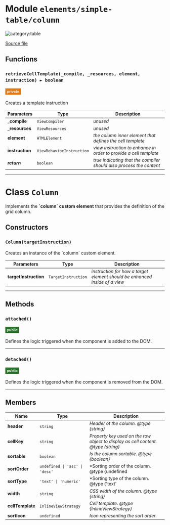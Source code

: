# Module `elements/simple-table/column`

![category:table](https://img.shields.io/badge/category-table-3b631b.svg?style=flat-square)



[Source file](..\src\elements\simple-table\column.js)

## Functions

### `retrieveCellTemplate(_compile, _resources, element, instruction) ► boolean`

![modifier: private](images/badges/modifier-private.png)

Creates a template instruction

Parameters | Type | Description
--- | --- | ---
___compile__ | `ViewCompiler` | *unused*
___resources__ | `ViewResources` | *unused*
__element__ | `HTMLElement` | *the column inner element that defines the cell template*
__instruction__ | `ViewBehaviorInstruction` | *view instruction to enhance in order to provide a cell template*
__*return*__ | `boolean` | *true indicating that the compiler should also process the content*

---

# Class `Column`

Implements the **&#x60;column&#x60; custom element** that provides the definition of the grid column.

## Constructors


### `Column(targetInstruction)`

Creates an instance of the &#x60;column&#x60; custom element.

Parameters | Type | Description
--- | --- | ---
__targetInstruction__ | `TargetInstruction` | *instruction for how a target element should be enhanced inside of a view*

---

## Methods

### `attached()`

![modifier: public](images/badges/modifier-public.png)

Defines the logic triggered when the component is added to the DOM.

---

### `detached()`

![modifier: public](images/badges/modifier-public.png)

Defines the logic triggered when the component is removed from the DOM.

---

## Members

Name | Type | Description
--- | --- | ---
__header__ | `string` | *Header ot the column. @type {string}*
__cellKey__ | `string` | *Property key used on the row object to display as cell content. @type {string}*
__sortable__ | `boolean` | *Is the column sortable. @type {boolean}*
__sortOrder__ | `undefined \| 'asc' \| 'desc'` | *Sorting order of the column. @type {undefined | &#x27;asc&#x27; | &#x27;desc&#x27;}*
__sortType__ | `'text' \| 'numeric'` | *Sorting type of the column. @type {&#x27;text&#x27; | &#x27;numeric&#x27;}*
__width__ | `string` | *CSS width of the column. @type {string}*
__cellTemplate__ | `InlineViewStrategy` | *Cell template. @type {InlineViewStrategy}*
__sortIcon__ | `undefined` | *Icon representing the sort order.*
